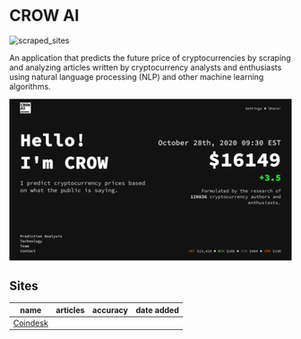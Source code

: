 # CROW AI

![scraped_sites](https://img.shields.io/badge/sites-1-blue)

An application that predicts the future price of cryptocurrencies by scraping and analyzing articles written by cryptocurrency analysts and enthusiasts using natural language processing (NLP) and other machine learning algorithms.

![CROW AI Homepage](homepage.png)

## Sites

| name | articles | accuracy | date added |
|------|----------|----------|------------|
| [Coindesk](https://coindesk.com)